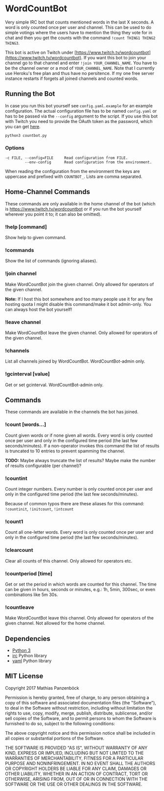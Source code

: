 WordCountBot
============

Very simple IRC bot that counts mentioned words in the last X seconds. A word is
only counted once per user and channel. This can be used to do simple votings
where the users have to mention the thing they vote for in chat and then you get
the counts with the command `!count THING1 THING2 THING3`.

This bot is active on Twitch under [https://www.twitch.tv/wordcountbot](https://www.twitch.tv/wordcountbot).
If you want this bot to join your channel go to that channel and enter
`!join YOUR_CHANNEL_NAME`. You have to be the channel owner or a mod of
`YOUR_CHANNEL_NAME`. Note that I currently use Heroku's free plan and thus have
no persitence. If my one free server instance restarts if forgets all joined
channels and counted words.

Running the Bot
---------------

In case you run this bot yourself see `config.yaml.example` for an example
configuration. The actual configuration file has to be named `config.yaml` or
has to be passed via the `--config` argument to the script. If you use this bot
with Twitch you need to provide the OAuth token as the password, which you can
get [here](https://twitchapps.com/tmi/).

	python3 countbot.py

### Options

	-c FILE, --config=FILE     Read configuration from FILE.
	         --env-config      Read configuration from the environment.

When reading the configuration from the environment the keys are uppercase and
prefixed with `COUNTBOT_`. Lists are comma separated.

Home-Channel Commands
---------------------

These commands are only available in the home channel of the bot (which is
https://www.twitch.tv/wordcountbot or if you run the bot yourself wherever you
point it to; it can also be omitted).

### !help [command]

Show help to given command.

### !commands

Show the list of commands (ignoring aliases).

### !join channel

Make WordCountBot join the given channel. Only allowed for operators of the
given channel.

**Note:** If I host this bot somewhere and too many people use it for any fee
hosting quota I might disable this command/make it bot admin-only. You can
always host the bot yourself!

### !leave channel

Make WordCountBot leave the given channel. Only allowed for operators of the
given channel.

### !channels

List all channels joined by WordCountBot. WordCountBot-admin only.

### !gcinterval [value]

Get or set gcinterval. WordCountBot-admin only.

Commands
--------

These commands are available in the channels the bot has joined.

### !count [words...]

Count given words or if none given all words. Every word is only counted once
per user and only in the configured time period (the last few seconds/minutes).
If a non-operator invokes this command the list of results is truncated to 10
entries to prevent spamming the channel.

**TODO:** Maybe always truncate the list of results? Maybe make the number of
results configurable (per channel)?

### !countint

Count integer numbers. Every number is only counted once per user and only in
the configured time period (the last few seconds/minutes).

Because of common typos there are these aliases for this command: `!countinit`,
`!initcount`, `!intcount`

### !count1

Count all one-letter words. Every word is only counted once per user and only in
the configured time period (the last few seconds/minutes).

### !clearcount

Clear all counts of this channel. Only allowed for operators etc.

### !countperiod [time]

Get or set the period in which words are counted for this channel. The time can
be given in hours, seconds or minutes, e.g.: 1h, 5min, 300sec, or even
combinations like 5m 30s.

### !countleave

Make WordCountBot leave this channel. Only allowed for operators of the given
channel. Not allowed for the home channel.

Dependencies
------------

 * [Python 3](https://www.python.org/)
 * [irc](https://pypi.org/project/irc/) Python library
 * [yaml](http://pyyaml.org/wiki/PyYAML) Python library

MIT License
-----------

Copyright 2017 Mathias Panzenböck

Permission is hereby granted, free of charge, to any person obtaining a copy of
this software and associated documentation files (the "Software"), to deal in
the Software without restriction, including without limitation the rights to
use, copy, modify, merge, publish, distribute, sublicense, and/or sell copies of
the Software, and to permit persons to whom the Software is furnished to do so,
subject to the following conditions:

The above copyright notice and this permission notice shall be included in all
copies or substantial portions of the Software.

THE SOFTWARE IS PROVIDED "AS IS", WITHOUT WARRANTY OF ANY KIND, EXPRESS OR
IMPLIED, INCLUDING BUT NOT LIMITED TO THE WARRANTIES OF MERCHANTABILITY, FITNESS
FOR A PARTICULAR PURPOSE AND NONINFRINGEMENT. IN NO EVENT SHALL THE AUTHORS OR
COPYRIGHT HOLDERS BE LIABLE FOR ANY CLAIM, DAMAGES OR OTHER LIABILITY, WHETHER
IN AN ACTION OF CONTRACT, TORT OR OTHERWISE, ARISING FROM, OUT OF OR IN
CONNECTION WITH THE SOFTWARE OR THE USE OR OTHER DEALINGS IN THE SOFTWARE.
